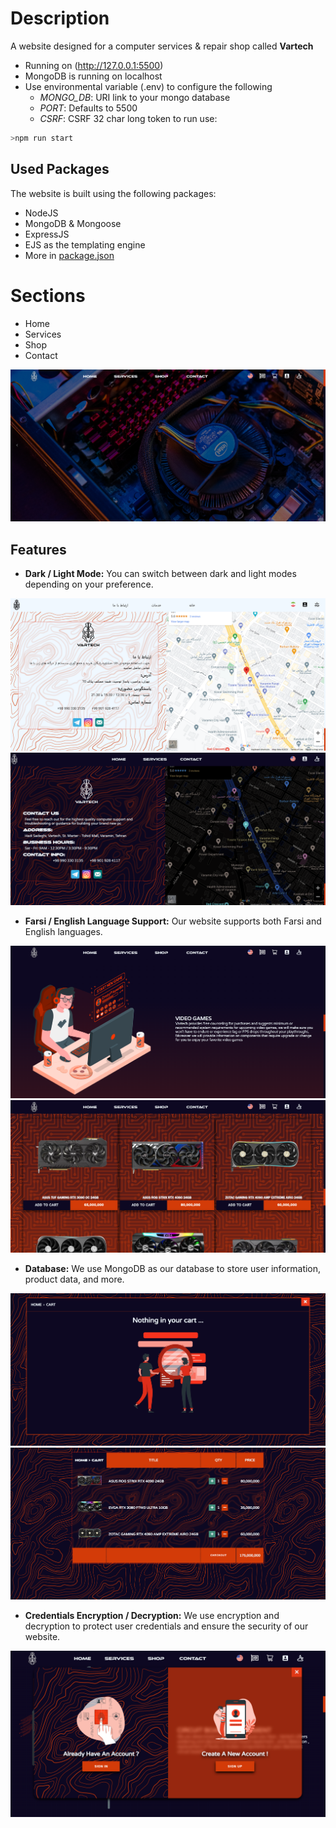 
# Description
A website designed for a computer services & repair shop called **Vartech**
- Running on (http://127.0.0.1:5500)
- MongoDB is running on localhost
- Use environmental variable (.env) to configure the following
    - *MONGO_DB*: URI link to your mongo database
    - *PORT*: Defaults to 5500
    - *CSRF*: CSRF 32 char long token
to run use:
```bash
>npm run start
```
## Used Packages
The website is built using the following packages:

- NodeJS
- MongoDB & Mongoose
- ExpressJS
- EJS as the templating engine
- More in [package.json](https://github.com/ImXanax/Vartech/blob/main/package.json)

# Sections
- Home
- Services
- Shop
- Contact

![](./public/images/Preview/1.png)

## Features

- **Dark / Light Mode:** You can switch between dark and light modes depending on your preference.

![](./public/images/Preview/7.png)
![](./public/images/Preview/8.png)

- **Farsi / English Language Support:** Our website supports both Farsi and English languages.

![](./public/images/Preview/2.png)
![](./public/images/Preview/3.png)

- **Database:** We use MongoDB as our database to store user information, product data, and more.

![](./public/images/Preview/5.png)
![](./public/images/Preview/6.png)

- **Credentials Encryption / Decryption:** We use encryption and decryption to protect user credentials and ensure the security of our website.

![](./public/images/Preview/4.png)






